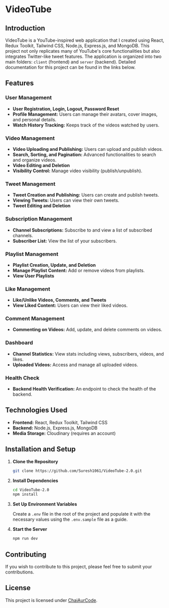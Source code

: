 # VideoTube

## Introduction

VideoTube is a YouTube-inspired web application that I created using React, Redux Toolkit, Tailwind CSS, Node.js, Express.js, and MongoDB. This project not only replicates many of YouTube's core functionalities but also integrates Twitter-like tweet features. The application is organized into two main folders: `client` (frontend) and `server` (backend). Detailed documentation for this project can be found in the links below.

## Features

### User Management

- **User Registration, Login, Logout, Password Reset**
- **Profile Management:** Users can manage their avatars, cover images, and personal details.
- **Watch History Tracking:** Keeps track of the videos watched by users.

### Video Management

- **Video Uploading and Publishing:** Users can upload and publish videos.
- **Search, Sorting, and Pagination:** Advanced functionalities to search and organize videos.
- **Video Editing and Deletion**
- **Visibility Control:** Manage video visibility (publish/unpublish).

### Tweet Management

- **Tweet Creation and Publishing:** Users can create and publish tweets.
- **Viewing Tweets:** Users can view their own tweets.
- **Tweet Editing and Deletion**

### Subscription Management

- **Channel Subscriptions:** Subscribe to and view a list of subscribed channels.
- **Subscriber List:** View the list of your subscribers.

### Playlist Management

- **Playlist Creation, Update, and Deletion**
- **Manage Playlist Content:** Add or remove videos from playlists.
- **View User Playlists**

### Like Management

- **Like/Unlike Videos, Comments, and Tweets**
- **View Liked Content:** Users can view their liked videos.

### Comment Management

- **Commenting on Videos:** Add, update, and delete comments on videos.

### Dashboard

- **Channel Statistics:** View stats including views, subscribers, videos, and likes.
- **Uploaded Videos:** Access and manage all uploaded videos.

### Health Check

- **Backend Health Verification:** An endpoint to check the health of the backend.

## Technologies Used

- **Frontend:** React, Redux Toolkit, Tailwind CSS
- **Backend:** Node.js, Express.js, MongoDB
- **Media Storage:** Cloudinary (requires an account)

## Installation and Setup

1. **Clone the Repository**

    ```bash
    git clone https://github.com/Suresh1061/VideoTube-2.0.git
    ```

2. **Install Dependencies**

    ```bash
    cd VideoTube-2.0
    npm install
    ```

3. **Set Up Environment Variables**

    Create a `.env` file in the root of the project and populate it with the necessary values using the `.env.sample` file as a guide.

4. **Start the Server**

    ```bash
    npm run dev
    ```

## Contributing

If you wish to contribute to this project, please feel free to submit your contributions.

## License

This project is licensed under [ChaiAurCode](https://www.youtube.com/@chaiaurcode).
